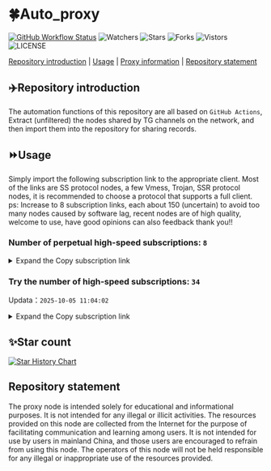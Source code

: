 # 🍀Auto_proxy
[![GitHub Workflow Status](https://img.shields.io/github/actions/workflow/status/PangTouY00/Auto_proxy/main.yml?branch=main)](https://github.com/PangTouY00/Auto_proxy/actions/workflows/main.yml?branch=main) 
![Watchers](https://img.shields.io/github/watchers/w1770946466/Auto_proxy) ![Stars](https://img.shields.io/github/stars/PangTouY00/Auto_proxy) ![Forks](https://img.shields.io/github/forks/w1770946466/Auto_proxy) ![Vistors](https://visitor-badge.laobi.icu/badge?page_id=PangTouY00.Auto_proxy) ![LICENSE](https://img.shields.io/badge/license-CC%20BY--SA%204.0-green.svg)

[Repository introduction](https://github.com/PangTouY00/Auto_proxy#Repositoryintroduction) | [Usage](https://github.com/PangTouY00/Auto_proxy#Usage) | [Proxy information](https://github.com/PangTouY00/Auto_proxy#Proxyinformation) | [Repository statement](https://github.com/PangTouY00/Auto_proxy#Repositorystatement)

## ✈️Repository introduction
The automation functions of this repository are all based on `GitHub Actions`,
Extract (unfiltered) the nodes shared by TG channels on the network, and then import them into the repository for sharing records.

## ⏩Usage
Simply import the following subscription link to the appropriate client. Most of the links are SS protocol nodes, a few Vmess, Trojan, SSR protocol nodes, it is recommended to choose a protocol that supports a full client.
ps: Increase to 8 subscription links, each about 150 (uncertain) to avoid too many nodes caused by software lag, recent nodes are of high quality, welcome to use, have good opinions can also feedback thank you!!

### Number of perpetual high-speed subscriptions: `8`

<details>
  <summary>Expand the Copy subscription link</summary>

  
- [Multiprotocol Base64 encoding](https://raw.githubusercontent.com/PangTouY00/Auto_proxy/main/Long_term_subscription1)
`https://raw.githubusercontent.com/PangTouY00/Auto_proxy/main/Long_term_subscription_num`
`Total number of merge nodes: 299`

- [Multiprotocol Base64 encoding](https://raw.githubusercontent.com/PangTouY00/Auto_proxy/main/Long_term_subscription1)
`https://raw.githubusercontent.com/PangTouY00/Auto_proxy/main/Long_term_subscription1`
`Total number of merge nodes: 38`

- [Multiprotocol Base64 encoding](https://raw.githubusercontent.com/PangTouY00/Auto_proxy/main/Long_term_subscription2)
`https://raw.githubusercontent.com/PangTouY00/Auto_proxy/main/Long_term_subscription2`
`Total number of merge nodes: 38`

- [Multiprotocol Base64 encoding](https://raw.githubusercontent.com/PangTouY00/Auto_proxy/main/Long_term_subscription3)
`https://raw.githubusercontent.com/PangTouY00/Auto_proxy/main/Long_term_subscription3`
`Total number of merge nodes: 38`

- [Multiprotocol Base64 encoding](https://raw.githubusercontent.com/PangTouY00/Auto_proxy/main/Long_term_subscription4)
`https://raw.githubusercontent.com/PangTouY00/Auto_proxy/main/Long_term_subscription4`
`Total number of merge nodes: 38`

- [Multiprotocol Base64 encoding](https://raw.githubusercontent.comPangTouY00/Auto_proxy/main/Long_term_subscription5)
`https://raw.githubusercontent.com/PangTouY00/Auto_proxy/main/Long_term_subscription5`
`Total number of merge nodes: 38`

- [Multiprotocol Base64 encoding](https://raw.githubusercontent.com/PangTouY00/Auto_proxy/main/Long_term_subscription6)
`https://raw.githubusercontent.com/PangTouY00/Auto_proxy/main/Long_term_subscription6`
`Total number of merge nodes: 38`

- [Multiprotocol Base64 encoding](https://raw.githubusercontent.com/PangTouY00/Auto_proxy/main/Long_term_subscription7)
`https://raw.githubusercontent.com/PangTouY00/Auto_proxy/main/Long_term_subscription7`
`Total number of merge nodes: 38`

- [Multiprotocol Base64 encoding](https://raw.githubusercontent.com/PangTouY00/Auto_proxy/main/Long_term_subscription8)
`https://raw.githubusercontent.com/PangTouY00/Auto_proxy/main/Long_term_subscription8`
`Total number of merge nodes: 33`

- [Clash subscription](https://raw.githubusercontent.com/PangTouY00/Auto_proxy/main/Long_term_subscription2.yaml)
`https://raw.githubusercontent.com/PangTouY00/Auto_proxy/main/Long_term_subscription1.yaml`


- [Clash subscription](https://raw.githubusercontent.com/PangTouY00/Auto_proxy/main/Long_term_subscription2.yaml)
`https://raw.githubusercontent.com/PangTouY00/Auto_proxy/main/Long_term_subscription2.yaml`


- [Clash subscription](https://raw.githubusercontent.com/PangTouY00/Auto_proxy/main/Long_term_subscription3.yaml)
`https://raw.githubusercontent.com/PangTouY00/Auto_proxy/main/Long_term_subscription3.yaml`
  
</details>

### Try the number of high-speed subscriptions: `34`
Updata：`2025-10-05 11:04:02`


<details>
  <summary>Expand the Copy subscription link</summary>  






























































































































































































































































































































































































































































































































































































































































































































































































































































































































































































































































































































































































































































































































































































































































































































































































































































































































































































































































































































































































































































































































































































































































































































































































































































































































































































































































































































































































































































































































































































































































































































































































































































































































































































































































































































































































































































































































































































































































































































































































































































































































































































































































































































































































































































































































































































































































































































































































































































































































































































































































































































































































































































































































































































































































































































































































































































































































































































































































































































































































































































































































































































































































































































































































































































































































































































































































































































































































































































































































































































































































































































































































































































































































































































































































































































































































































































































































































































































































































































































































































































































































































































































































































































































































































































































































































































































































































































































































































































































































































































































































































































































































































































































































































































































































































































































































































































































































































































































































































































































































































































































































































































































































































































































































































































































































































































































































































































































































































































































































































































































































































































































































































































































































































































































































































































































































































































































































































































































































































































































































































































































































































































































































































































































































































































































































































































































































































































































































































































































































































































































































































































































































































































































































































































































































































































































































































































































































































































































































































































































































































































































































































































































































































































































































































































































































































































































































































































































































































































































































































































































































































































































































































































































































































































































































































































































































































































































































































































































































































































































































































































































































































































































































































































































































































































































































































































































































































































































































































































































































































































































































































































































































































































































































































































































































































































































































































































































































































































































































































































































































































































































































































































































































































































































































































































































































































































































































































































































































































































































































































































































































































































































































































































































































































































































































































































































































































































































































































































































































































































































































































































































































































































































































































































































































































































































































































































































































































































































































































































































































































































































































































































































































































































































































































































































































































































































































































































































































































































































































































































































































































































































































































































































































































































































































































































































































































































































































































































































































































































































































































































































































































































































































































































































































































































































































































































































































































































































































































































































































































































































































































































































































































































































































































































































































































































































































































































































































































































































































































































































































































































































































































































































































>Trial subscription：
`https://multiserver.multiserveradelshoop.com/api/v1/client/subscribe?token=66789fe627f246ac2eb401ee150d2eac`




>Trial subscription：
`https://slianvpn.com/api/v1/client/subscribe?token=d18554c854317358bfc42b636a28b77f`




>Trial subscription：
`https://old-v2b.linkedton.com/api/v1/client/subscribe?token=fe882fd40cb37ec8506c19541d927076`




>Trial subscription：
`https://proxy.txsb.fun/api/v1/client/subscribe?token=67123f6db7b6da06551f19665ca43b89`




>Trial subscription：
`https://kingfisher.top/api/v1/client/subscribe?token=50c5c52c30c22171c70673868738ef89`




>Trial subscription：
`https://gods3.dashicn.buzz/api/v1/client/subscribe?token=6cf26e4579e7519bc5615bcf03cde690`




>Trial subscription：
`https://www.eeevpn.com/api/v1/client/subscribe?token=38886420e7cf092bf3f0b0ac5e2dd375`




>Trial subscription：
`https://a.guojiajia.filegear-sg.me/api/v1/client/subscribe?token=2e4a130f5663ce685bf88d3ffb623a4a`




>Trial subscription：
`https://slianvpn.top/api/v1/client/subscribe?token=b9ad0e37f4acfbe5617a83a17905c2d4`




>Trial subscription：
`http://tinnyrick8888.com/api/v1/client/subscribe?token=a176d46d31cbe1a7503d9960dadf1391`




>Trial subscription：
`https://gods1.dashicn.buzz/api/v1/client/subscribe?token=02e7dbf890d4632c5ee94367c773ee4c`




>Trial subscription：
`https://go.yueyun.de/api/v1/client/subscribe?token=b1f8a3118d82e29583ebb5e280072595`




>Trial subscription：
`https://v2s.ip-ddns.com/api/v1/client/subscribe?token=c90ddf354439d8d77c41263006ab35d1`




>Trial subscription：
`https://fs.v2rayse.com/share/20251005/mn6x9zwowv.txt`




>Trial subscription：
`https://gods2.dashicn.buzz/api/v1/client/subscribe?token=d9f8f9c5033aa73a4dfb1cb82a65c0ab`




>Trial subscription：
`https://sufujia.top/api/v1/client/subscribe?token=504d1a091abd61f0763170d0771c0e08`




>Trial subscription：
`https://www.louwangzhiyu.org/api/v1/client/subscribe?token=c546606c70dc27911caecd4fdb7730c6`




>Trial subscription：
`https://xiaoby.com/api/v1/client/subscribe?token=23407b3da3ea2a913b401074f2291db3`




>Trial subscription：
`https://www.camael.top/api/v1/client/subscribe?token=c55d065ea6e4ff11b44d283c64945d96`




>Trial subscription：
`https://dashuai.us/api/v1/client/subscribe?token=9d02f7add75971670b197b7de668ac6f`




>Trial subscription：
`https://cfvpn.com/api/v1/client/subscribe?token=f2f8170118d5c9123db84053a400bd60`




>Trial subscription：
`https://newbee.cyou/api/v1/client/subscribe?token=4d6a6e6f1799aa46744409431add5f54`




>Trial subscription：
`https://qingyun.zybs.eu.org/api/v1/client/subscribe?token=e2c41fb86befc61ca6625c97a443896a`




>Trial subscription：
`https://ylccloud.top/api/v1/client/subscribe?token=65a61751bc0acd9bc3e77c8a1cf50f32`




>Trial subscription：
`https://yywhale.com/api/v1/client/subscribe?token=1da20e9088144cbb9b26ffcd17775709`




>Trial subscription：
`https://linlujs.cloud/api/v1/client/subscribe?token=a01af0c30753e1d4fdc870d672eddb3a`




>Trial subscription：
`https://vvcloud.us/api/v1/client/subscribe?token=e08ecfa5e3792aae530469f8e9ee9591`




>Trial subscription：
`https://cn.newbee.cyou/api/v1/client/subscribe?token=b01e418b98714e310ca56e4174f65199`




>Trial subscription：
`http://107.173.31.17/api/v1/client/subscribe?token=2a169d1a62d078e71553094df208cfe5`




>Trial subscription：
`https://www.vvcloud.us/api/v1/client/subscribe?token=93894c277b9fccd549ffc3de69b53cc9`




>Trial subscription：
`https://www.topjiasu.top/api/v1/client/subscribe?token=b759590576aca686ac5ce5932335d315`




>Trial subscription：
`https://api.skrspc.org/api/v1/client/subscribe?token=3502d8c2eb7c11dae5403db5cd46d11b`




>Trial subscription：
`https://dl.vfkum.website/api/v1/client/subscribe?token=9860a61c20c7e21142aec9b98d814376`




>Trial subscription：
`https://b.guojiajia.filegear-sg.me/api/v1/client/subscribe?token=75cbf45087a3333f3b6ffebce8112736`



</details>

## ✨Star count
[![Star History Chart](https://api.star-history.com/svg?repos=PangTouY00/Auto_proxy&type=Date)](https://star-history.com/#w1770946466/Auto_proxy&Date)



## Repository statement
The proxy node is intended solely for educational and informational purposes. It is not intended for any illegal or illicit activities. The resources provided on this node are collected from the Internet for the purpose of facilitating communication and learning among users. It is not intended for use by users in mainland China, and those users are encouraged to refrain from using this node. The operators of this node will not be held responsible for any illegal or inappropriate use of the resources provided.
